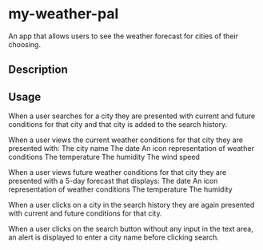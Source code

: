 # my-weather-pal
An app that allows users to see the weather forecast for cities of their choosing.

## Description


## Usage

When a user searches for a city they are presented with current and future conditions for that city and that city is added to the search history.

When a user views the current weather conditions for that city they are presented with:
The city name
The date
An icon representation of weather conditions
The temperature
The humidity
The wind speed

When a user views future weather conditions for that city they are presented with a 5-day forecast that displays:
The date
An icon representation of weather conditions
The temperature
The humidity

When a user clicks on a city in the search history they are again presented with current and future conditions for that city.

When a user clicks on the search button without any input in the text area, an alert is displayed to enter a city name before clicking search.
